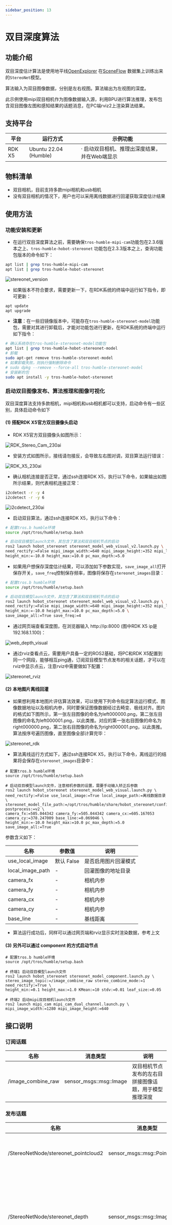 ```yaml
---
sidebar_position: 13
---
```


# 双目深度算法

## 功能介绍

双目深度估计算法是使用地平线[OpenExplorer](https://developer.horizon.ai/api/v1/fileData/horizon_j5_open_explorer_cn_doc/hat/source/examples/stereonet.html)
在[SceneFlow](https://lmb.informatik.uni-freiburg.de/resources/datasets/SceneFlowDatasets.en.html)
数据集上训练出来的`StereoNet`模型。

算法输入为双目图像数据，分别是左右视图。算法输出为左视图的深度。

此示例使用mipi双目相机作为图像数据输入源，利用BPU进行算法推理，发布包含双目图像左图和感知结果的话题消息，在PC端rviz2上渲染算法结果。

## 支持平台

| 平台     | 运行方式                  | 示例功能                      |
|--------|-----------------------|---------------------------|
| RDK X5 | Ubuntu 22.04 (Humble) | · 启动双目相机、推理出深度结果，并在Web端显示 |

## 物料清单

- 双目相机，目前支持多款mipi相机和usb相机
- 没有双目相机的情况下，用户也可以采用离线数据进行回灌获取深度估计结果

## 使用方法

### 功能安装和更新

- 在运行双目深度算法之前，需要确保`tros-humble-mipi-cam`功能包在2.3.6版本之上、`tros-humble-hobot-stereonet`
  功能包在2.3.3版本之上，查询功能包版本的命令如下：

```bash
apt list | grep tros-humble-mipi-cam
apt list | grep tros-humble-hobot-stereonet
```

![stereonet_version](/../static/img/05_Robot_development/03_boxs/function/image/box_adv/stereonet_version.png)

- 如果版本不符合要求，需要更新一下，在RDK系统的终端中运行如下指令，即可更新：

```bash
apt update
apt upgrade
```

- **注意**：在一些旧镜像版本中，可能存在`tros-humble-stereonet-model`功能包，需要对其进行卸载后，才能对功能包进行更新，在RDK系统的终端中运行如下指令：

```bash
# 确认系统存在tros-humble-stereonet-model功能包
apt list | grep tros-humble-hobot-stereonet-model
# 卸载
sudo apt-get remove tros-humble-stereonet-model
# 如果卸载失败，则执行强制删除命令
# sudo dpkg --remove --force-all tros-humble-stereonet-model
# 安装新的包
sudo apt install -y tros-humble-hobot-stereonet
```

### 启动双目图像发布、算法推理和图像可视化

双目深度算法支持多款相机，mipi相机和usb相机都可以支持，启动命令有一些区别，具体启动命令如下

#### (1) 搭配RDK X5官方双目摄像头启动

- RDK X5官方双目摄像头如图所示：

![RDK_Stereo_Cam_230ai](/../static/img/05_Robot_development/03_boxs/function/image/box_adv/RDK_Stereo_Cam_230ai.png)

- 安装方式如图所示，接线请勿接反，会导致左右图对调，双目算法运行错误：

![RDK_X5_230ai](/../static/img/05_Robot_development/03_boxs/function/image/box_adv/RDK_X5_230ai.png)

- 确认相机连接是否正常，通过ssh连接RDK X5，执行以下命令，如果输出如图所示结果，则代表相机连接正常：

```bash
i2cdetect -r -y 4
i2cdetect -r -y 6
```

![i2cdetect_230ai](/../static/img/05_Robot_development/03_boxs/function/image/box_adv/i2cdetect_230ai.png)

- 启动双目算法，通过ssh连接RDK X5，执行以下命令：

```bash
# 配置tros.b humble环境
source /opt/tros/humble/setup.bash

# 启动双目模型launch文件，其包含了算法和双目相机节点的启动
ros2 launch hobot_stereonet stereonet_model_web_visual_v2.launch.py \
need_rectify:=False mipi_image_width:=640 mipi_image_height:=352 mipi_lpwm_enable:=True \
height_min:=-10.0 height_max:=10.0 pc_max_depth:=5.0
```

- 如果用户想保存深度估计结果，可以添加如下参数实现，`save_image_all`打开保存开关，`save_freq`控制保存频率，图像将保存在`stereonet_images`目录：

```bash
# 配置tros.b humble环境
source /opt/tros/humble/setup.bash

# 启动双目模型launch文件，其包含了算法和双目相机节点的启动
ros2 launch hobot_stereonet stereonet_model_web_visual_v2.launch.py \
need_rectify:=False mipi_image_width:=640 mipi_image_height:=352 mipi_lpwm_enable:=True \
height_min:=-10.0 height_max:=10.0 pc_max_depth:=5.0 \
save_image_all:=True save_freq:=4
```

- 通过网页端查看深度图，在浏览器输入 http://ip:8000 (图中RDK X5 ip是192.168.1.100)：

![web_depth_visual](/../static/img/05_Robot_development/03_boxs/function/image/box_adv/web_depth_visual.png)

- 通过rviz查看点云，需要用户具备一定的ROS2基础，将PC和RDK
  X5配置到同一个网段，能够相互ping通，订阅双目模型节点发布的相关话题，才可以在rviz中显示点云，注意rviz中需要做如下配置：

![stereonet_rviz](/../static/img/05_Robot_development/03_boxs/function/image/box_adv/stereonet_rviz.png)

#### (2) 本地图片离线回灌

- 如果想利用本地图片评估算法效果，可以使用下列命令指定算法运行模式、图像数据地址以及相机内参，同时要保证图像数据经过去畸变、极线对齐。图片的格式如下图所示，第一张左目图像的命名为left000000.png，第二张左目图像的命名为left000001.png，以此类推。对应的第一张右目图像的命名为right000000.png，第二张右目图像的命名为right000001.png，以此类推。算法按序号遍历图像，直至图像全部计算完毕：

![stereonet_rdk](/../static/img/05_Robot_development/03_boxs/function/image/box_adv/image_format.png)

- 算法离线运行方式如下，通过ssh连接RDK X5，执行以下命令，离线运行的结果将会保存在`stereonet_images`目录中：

```shell
# 配置tros.b humble环境
source /opt/tros/humble/setup.bash

# 启动双目模型launch文件，注意相机参数的设置，需要手动输入矫正后参数
ros2 launch hobot_stereonet stereonet_model_web_visual.launch.py \
need_rectify:=False use_local_image:=True local_image_path:=离线数据目录 \
stereonet_model_file_path:=/opt/tros/humble/share/hobot_stereonet/config/x5baseplus_alldata_woIsaac.bin postprocess:=v2 \
camera_fx:=505.044342 camera_fy:=505.044342 camera_cx:=605.167053 camera_cy:=378.247009 base_line:=0.069046 \
height_min:=-10.0 height_max:=10.0 pc_max_depth:=5.0 save_image_all:=True
```

参数含义如下：

| 名称               | 参数值      | 说明         |
|------------------|----------|------------|
| use_local_image  | 默认 False | 是否启用图片回灌模式 |
| local_image_path | -        | 回灌图像的地址目录  |
| camera_fx        | -        | 相机内参       |
| camera_fy        | -        | 相机内参       |
| camera_cx        | -        | 相机内参       |
| camera_cy        | -        | 相机内参       |
| base_line        | -        | 基线距离       |

- 算法运行成功后，同样可以通过网页端和rviz显示实时渲染数据，参考上文

#### (3) 另外可以通过 component 的方式启动节点

```shell 
# 配置tros.b humble环境
source /opt/tros/humble/setup.bash

# 终端1 启动双目模型launch文件
ros2 launch hobot_stereonet stereonet_model_component.launch.py \
stereo_image_topic:=/image_combine_raw stereo_combine_mode:=1 need_rectify:=True \
height_min:=0.1 height_max:=1.0 KMean:=10 stdv:=0.01 leaf_size:=0.05

# 终端2 启动mipi双目相机launch文件
ros2 launch mipi_cam mipi_cam_dual_channel.launch.py \
mipi_image_width:=1280 mipi_image_height:=640
```

## 接口说明

### 订阅话题

| 名称                 | 消息类型                    | 说明                          |
|--------------------|-------------------------|-----------------------------|
| /image_combine_raw | sensor_msgs::msg::Image | 双目相机节点发布的左右目拼接图像话题，用于模型推理深度 |

### 发布话题

| 名称                                   | 消息类型                          | 说明                   |
|--------------------------------------|-------------------------------|----------------------|
| /StereoNetNode/stereonet_pointcloud2 | sensor_msgs::msg::PointCloud2 | 发布的点云深度话题            |
| /StereoNetNode/stereonet_depth       | sensor_msgs::msg::Image       | 发布的深度图像，像素值为深度，单位为毫米 |
| /StereoNetNode/stereonet_visual      | sensor_msgs::msg::Image       | 发布的比较直观的可视化渲染图像      |

### 参数

| 名称                  | 参数值                   | 说明                                             |
|---------------------|-----------------------|------------------------------------------------|
| stereo_image_topic  | 默认 /image_combine_raw | 订阅双目图像消息的话题名                                   |
| need_rectify        | 默认 True               | 是否对双目数据做基线对齐和去畸变，相机内外参在config/stereo.yaml文件内指定 |
| stereo_combine_mode | 默认 1                  | 左右目图像往往拼接在一张图上再发布出去，1为上下拼接，0为左右拼接，指示双目算法如何拆分图像 |
| height_min          | 默认 -0.2               | 过滤掉相机垂直方向上高度小于height_min的点，单位为米                |
| height_max          | 默认 999.9              | 过滤掉相机垂直方向上高度大于height_max的点，单位为米                |
| KMean               | 默认 10                 | 过滤稀疏离群点时每个点的临近点的数目，统计每个点与周围最近10个点的距离           |
| stdv                | 默认 0.01               | 过滤稀疏离群点时判断是否为离群点的阈值，将标准差的倍数设置为0.01             |
| leaf_size           | 默认 0.05               | 设置点云的单位密度，表示半径0.05米的三维球内只有一个点                  |

## 算法耗时

当log等级设置为debug时，程序会打印出算法各阶段耗时情况，供用户debug算法性能瓶颈。

```shell
ros2 launch hobot_stereonet stereonet_model.launch.py \
stereo_image_topic:=/image_combine_raw stereo_combine_mode:=1 need_rectify:=True log_level:=debug
```

![stereonet_rdk](/../static/img/05_Robot_development/03_boxs/function/image/box_adv/consume.png)

## 注意事项

1. 模型的输入尺寸为宽：1280，高640，相机发布的图像分辨率应为1280x640
2. 如果双目相机发布图像的格式为NV12，那么双目图像的拼接方式必须为上下拼接
